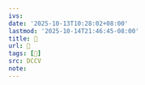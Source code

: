 ```yaml
---
ivs:
date: '2025-10-13T10:28:02+08:00'
lastmod: '2025-10-14T21:46:45-08:00'
title: 􄱩
url: 􄱩
tags: [𦪖]
src: DCCV
note:
---
```

